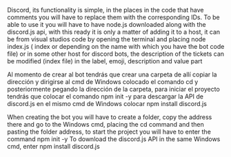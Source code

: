  Discord, its functionality is simple, in the places in the code that have comments you will have to replace them with the corresponding IDs. To be able to use it you will have to have node.js downloaded along with the discord.js api, with this ready it is only a matter of adding it to a host, it can be from visual studios code by opening the terminal and placing node index.js ( index or depending on the name with which you have the bot code file) or in some other host for discord bots, the description of the tickets can be modified (index file) in the label, emoji, description and value part

Al momento de crear al bot tendrás que crear una carpeta de allí copiar la dirección y dirigirse al cmd de Windows colocado el comando cd y posteriormente pegando la dirección de la carpeta, para iniciar el proyecto tendrás que colocar el comando npm init -y para descargar la API de discord.js en el mismo cmd de Windows colocar npm install discord.js

When creating the bot you will have to create a folder, copy the address there and go to the Windows cmd, placing the cd command and then pasting the folder address, to start the project you will have to enter the command npm init -y To download the discord.js API in the same Windows cmd, enter npm install discord.js
